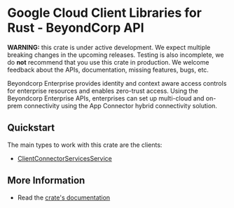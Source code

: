 # Google Cloud Client Libraries for Rust - BeyondCorp API

<!-- Code generated by sidekick. DO NOT EDIT. -->

**WARNING:** this crate is under active development. We expect multiple breaking
changes in the upcoming releases. Testing is also incomplete, we do **not**
recommend that you use this crate in production. We welcome feedback about the
APIs, documentation, missing features, bugs, etc.

Beyondcorp Enterprise provides identity and context aware access controls
for enterprise resources and enables zero-trust access. Using the
Beyondcorp Enterprise APIs, enterprises can set up multi-cloud and on-prem
connectivity using the App Connector hybrid connectivity solution.

## Quickstart

The main types to work with this crate are the clients:

* [ClientConnectorServicesService]

## More Information

* Read the [crate's documentation](https://docs.rs/google-cloud-beyondcorp-clientconnectorservices-v1/latest/google-cloud-beyondcorp-clientconnectorservices-v1)

[ClientConnectorServicesService]: https://docs.rs/google-cloud-beyondcorp-clientconnectorservices-v1/latest/google_cloud_beyondcorp_clientconnectorservices_v1/client/struct.ClientConnectorServicesService.html

